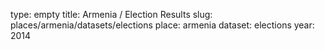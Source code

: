 type: empty
title: Armenia / Election Results
slug: places/armenia/datasets/elections
place: armenia
dataset: elections
year: 2014
